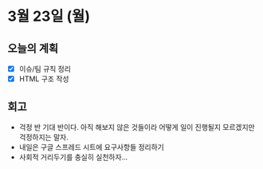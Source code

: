 # 3월 23일 \(월\)

## 오늘의 계획

* [x] 이슈/팀 규칙 정리
* [x] HTML 구조 작성

## 회고

* 걱정 반 기대 반이다. 아직 해보지 않은 것들이라 어떻게 일이 진행될지 모르겠지만 걱정하지는 말자.
* 내일은 구글 스프레드 시트에 요구사항들 정리하기
* 사회적 거리두기를 충실히 실천하자...


